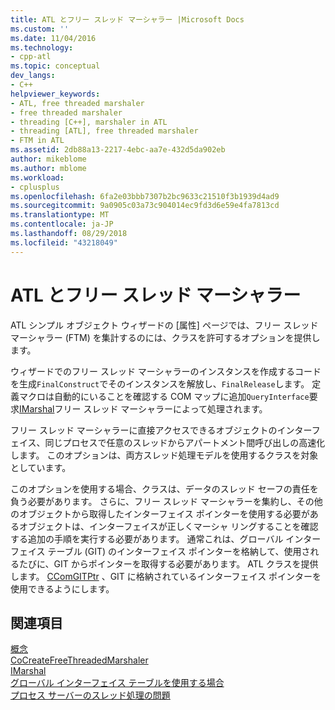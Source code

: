 ```yaml
---
title: ATL とフリー スレッド マーシャラー |Microsoft Docs
ms.custom: ''
ms.date: 11/04/2016
ms.technology:
- cpp-atl
ms.topic: conceptual
dev_langs:
- C++
helpviewer_keywords:
- ATL, free threaded marshaler
- free threaded marshaler
- threading [C++], marshaler in ATL
- threading [ATL], free threaded marshaler
- FTM in ATL
ms.assetid: 2db88a13-2217-4ebc-aa7e-432d5da902eb
author: mikeblome
ms.author: mblome
ms.workload:
- cplusplus
ms.openlocfilehash: 6fa2e03bbb7307b2bc9633c21510f3b1939d4ad9
ms.sourcegitcommit: 9a0905c03a73c904014ec9fd3d6e59e4fa7813cd
ms.translationtype: MT
ms.contentlocale: ja-JP
ms.lasthandoff: 08/29/2018
ms.locfileid: "43218049"
---
```

# <a name="atl-and-the-free-threaded-marshaler"></a>ATL とフリー スレッド マーシャラー
ATL シンプル オブジェクト ウィザードの [属性] ページでは、フリー スレッド マーシャラー (FTM) を集計するのには、クラスを許可するオプションを提供します。  
  
 ウィザードでのフリー スレッド マーシャラーのインスタンスを作成するコードを生成`FinalConstruct`でそのインスタンスを解放し、`FinalRelease`します。 定義マクロは自動的にいることを確認する COM マップに追加`QueryInterface`要求[IMarshal](/windows/desktop/api/objidlbase/nn-objidlbase-imarshal)フリー スレッド マーシャラーによって処理されます。  
  
 フリー スレッド マーシャラーに直接アクセスできるオブジェクトのインターフェイス、同じプロセスで任意のスレッドからアパートメント間呼び出しの高速化します。 このオプションは、両方スレッド処理モデルを使用するクラスを対象としています。  
  
 このオプションを使用する場合、クラスは、データのスレッド セーフの責任を負う必要があります。 さらに、フリー スレッド マーシャラーを集約し、その他のオブジェクトから取得したインターフェイス ポインターを使用する必要があるオブジェクトは、インターフェイスが正しくマーシャ リングすることを確認する追加の手順を実行する必要があります。 通常これは、グローバル インターフェイス テーブル (GIT) のインターフェイス ポインターを格納して、使用されるたびに、GIT からポインターを取得する必要があります。 ATL クラスを提供します。 [CComGITPtr](../atl/reference/ccomgitptr-class.md) 、GIT に格納されているインターフェイス ポインターを使用できるようにします。  
  
## <a name="see-also"></a>関連項目  
 [概念](../atl/active-template-library-atl-concepts.md)   
 [CoCreateFreeThreadedMarshaler](/windows/desktop/api/combaseapi/nf-combaseapi-cocreatefreethreadedmarshaler)   
 [IMarshal](/windows/desktop/api/objidlbase/nn-objidlbase-imarshal)   
 [グローバル インターフェイス テーブルを使用する場合](/windows/desktop/com/when-to-use-the-global-interface-table)   
 [プロセス サーバーのスレッド処理の問題](/windows/desktop/com/in-process-server-threading-issues)

